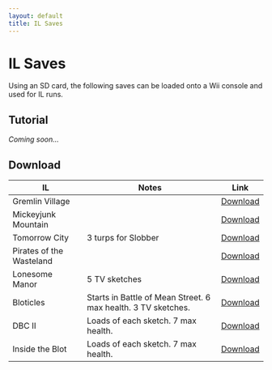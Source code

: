 ```yaml
---
layout: default
title: IL Saves
---
```


# IL Saves
Using an SD card, the following saves can be loaded onto a Wii console and used for IL runs.

## Tutorial
_Coming soon..._

## Download
<div class="article-table">
    <table>
        <thead>
            <tr>
                <th>IL</th>
                <th>Notes</th>
                <th>Link</th>
            </tr>
        </thead>
        <tbody>
            <tr>
                <td>Gremlin Village</td>
                <td></td>
                <td><a href="saves/gv.zip" download>Download</a></td>
            </tr>
            <tr>
                <td>Mickeyjunk Mountain</td>
                <td></td>
                <td><a href="saves/mjm.zip" download>Download</a></td>
            </tr>
            <tr>
                <td>Tomorrow City</td>
                <td>3 turps for Slobber</td>
                <td><a href="saves/tc.zip" download>Download</a></td>
            </tr>
            <tr>
                <td>Pirates of the Wasteland</td>
                <td></td>
                <td><a href="saves/potw.zip" download>Download</a></td>
            </tr>
            <tr>
                <td>Lonesome Manor</td>
                <td>5 TV sketches</td>
                <td><a href="saves/lm.zip" download>Download</a></td>
            </tr>
            <tr>
                <td>Bloticles</td>
                <td>Starts in Battle of Mean Street. 6 max health. 3 TV sketches.</td>
                <td><a href="saves/bloticles.zip" download>Download</a></td>
            </tr>
            <tr>
                <td>DBC II</td>
                <td>Loads of each sketch. 7 max health.</td>
                <td><a href="saves/dbc2.zip" download>Download</a></td>
            </tr>
            <tr>
                <td>Inside the Blot</td>
                <td>Loads of each sketch. 7 max health.</td>
                <td><a href="saves/insideblot.zip" download>Download</a></td>
            </tr>
        </tbody>
    </table>
</div>
